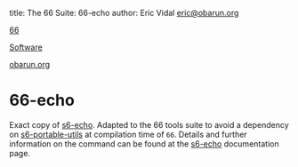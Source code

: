 title: The 66 Suite: 66-echo
author: Eric Vidal <eric@obarun.org>

[66](index.html)

[Software](https://web.obarun.org/software)

[obarun.org](https://web.obarun.org)

# 66-echo

Exact copy of [s6-echo](https://skarnet.org/software/s6-portable-utils/s6-echo.html). Adapted to the 66 tools suite to avoid a dependency on [s6-portable-utils](https://skarnet.org/software/s6-portable-utils/) at compilation time of `66`. Details and further information on the command can be found at the [s6-echo](https://skarnet.org/software/s6-portable-utils/s6-echo.html) documentation page.

